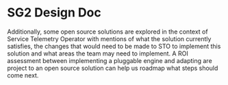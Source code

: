 # SG2 Design Doc

Additionally, some open source
solutions are explored in the context of Service Telemetry Operator with
mentions of what the solution currently satisfies, the changes that would need
to be made to STO to implement this solution and what areas the team may need to
implement. A ROI assessment between implementing a pluggable engine and adapting
are project to an open source solution can help us roadmap what steps should
come next.
